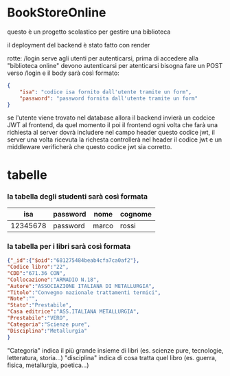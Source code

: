 # BookStoreOnline
questo è un progetto scolastico per gestire una biblioteca


il deployment del backend è stato fatto con render





rotte:
/login serve agli utenti per autenticarsi, prima di accedere alla "biblioteca online" devono autenticarsi
per atenticarsi bisogna fare un POST verso <nome del sito fornit da vercel>/login 
e il body sarà così formato:
```json 
{
    "isa": "codice isa fornito dall'utente tramite un form",
    "password": "password fornita dall'utente tramite un form"
}
```
se l'utente viene trovato nel database allora il backend invierà un codcice JWT al frontend, da quel momento il poi il frontend
ogni volta che farà una richiesta al server dovrà includere nel campo header questo codice jwt, il server una volta ricevuta la richesta 
controllerà nel header il codice jwt e un middleware verificherà che questo codice jwt sia corretto.





# tabelle
### la tabella degli studenti sarà così formata

|isa|password|nome|cognome|
|---|--------|----|-------|
|12345678|password|marco|rossi|

### la tabella per i libri sarà così formata

```json
{"_id":{"$oid":"681275484beab4cfa7ca0af2"},
"Codice libro":"22",
"CDD":"671.36 CON",
"Collocazione":"ARMADIO N.18",
"Autore":"ASSOCIAZIONE ITALIANA DI METALLURGIA",
"Titolo":"Convegno nazionale trattamenti termici",
"Note":"",
"Stato":"Prestabile",
"Casa editrice":"ASS.ITALIANA METALLURGIA",
"Prestabile":"VERO",
"Categoria":"Scienze pure",
"Disciplina":"Metallurgia"
}
```

"Categoria" indica il più grande insieme di libri (es. scienze pure, tecnologie, letteratura, storia...)
"disciplina" indica di cosa tratta quel libro (es. guerra, fisica, metallurgia, poetica...)
